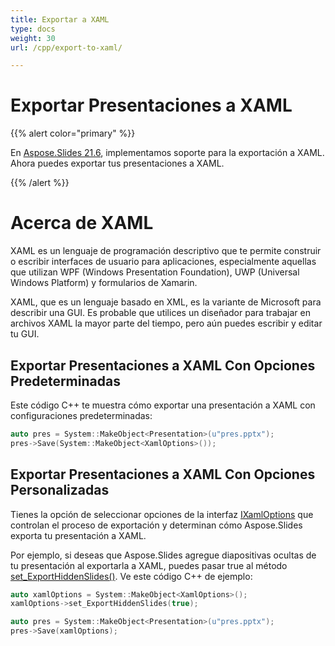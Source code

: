 ```yaml
---
title: Exportar a XAML
type: docs
weight: 30
url: /cpp/export-to-xaml/

---
```


# Exportar Presentaciones a XAML

{{% alert color="primary" %}} 

En [Aspose.Slides 21.6](https://docs.aspose.com/slides/cpp/aspose-slides-for-cpp-21-6-release-notes/), implementamos soporte para la exportación a XAML. Ahora puedes exportar tus presentaciones a XAML. 

{{% /alert %}} 

# Acerca de XAML

XAML es un lenguaje de programación descriptivo que te permite construir o escribir interfaces de usuario para aplicaciones, especialmente aquellas que utilizan WPF (Windows Presentation Foundation), UWP (Universal Windows Platform) y formularios de Xamarin.  

XAML, que es un lenguaje basado en XML, es la variante de Microsoft para describir una GUI. Es probable que utilices un diseñador para trabajar en archivos XAML la mayor parte del tiempo, pero aún puedes escribir y editar tu GUI. 

## Exportar Presentaciones a XAML Con Opciones Predeterminadas

Este código C++ te muestra cómo exportar una presentación a XAML con configuraciones predeterminadas:

``` cpp
auto pres = System::MakeObject<Presentation>(u"pres.pptx");
pres->Save(System::MakeObject<XamlOptions>());
```

## Exportar Presentaciones a XAML Con Opciones Personalizadas

Tienes la opción de seleccionar opciones de la interfaz [IXamlOptions](https://reference.aspose.com/slides/cpp/class/aspose.slides.export.xaml.i_xaml_options) que controlan el proceso de exportación y determinan cómo Aspose.Slides exporta tu presentación a XAML. 

Por ejemplo, si deseas que Aspose.Slides agregue diapositivas ocultas de tu presentación al exportarla a XAML, puedes pasar true al método [set_ExportHiddenSlides()](https://reference.aspose.com/slides/cpp/class/aspose.slides.export.xaml.i_xaml_options#a94c59a06cc2163b17e6fa2fe817c0313). Ve este código C++ de ejemplo: 

``` cpp
auto xamlOptions = System::MakeObject<XamlOptions>();
xamlOptions->set_ExportHiddenSlides(true);

auto pres = System::MakeObject<Presentation>(u"pres.pptx");
pres->Save(xamlOptions);
```